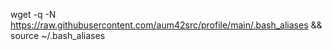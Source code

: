 wget -q -N https://raw.githubusercontent.com/aum42src/profile/main/.bash_aliases && source ~/.bash_aliases
